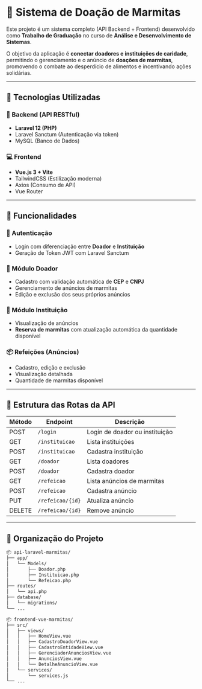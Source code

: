# 🍱 Sistema de Doação de Marmitas

Este projeto é um sistema completo (API Backend + Frontend) desenvolvido como **Trabalho de Graduação** no curso de **Análise e Desenvolvimento de Sistemas**.

O objetivo da aplicação é **conectar doadores e instituições de caridade**, permitindo o gerenciamento e o anúncio de **doações de marmitas**, promovendo o combate ao desperdício de alimentos e incentivando ações solidárias.

---

## 🚀 Tecnologias Utilizadas

### 🔧 Backend (API RESTful)
- **Laravel 12 (PHP)**
- Laravel Sanctum (Autenticação via token)
- MySQL (Banco de Dados)

### 💻 Frontend
- **Vue.js 3 + Vite**
- TailwindCSS (Estilização moderna)
- Axios (Consumo de API)
- Vue Router

---

## 📱 Funcionalidades

### 🔐 Autenticação
- Login com diferenciação entre **Doador** e **Instituição**
- Geração de Token JWT com Laravel Sanctum

### 👤 Módulo Doador
- Cadastro com validação automática de **CEP** e **CNPJ**
- Gerenciamento de anúncios de marmitas
- Edição e exclusão dos seus próprios anúncios

### 🏥 Módulo Instituição
- Visualização de anúncios
- **Reserva de marmitas** com atualização automática da quantidade disponível

### 📦 Refeições (Anúncios)
- Cadastro, edição e exclusão
- Visualização detalhada
- Quantidade de marmitas disponível

---

## 🔗 Estrutura das Rotas da API

| Método | Endpoint           | Descrição                       |
|--------|--------------------|---------------------------------|
| POST   | `/login`           | Login de doador ou instituição |
| GET    | `/instituicao`     | Lista instituições             |
| POST   | `/instituicao`     | Cadastra instituição           |
| GET    | `/doador`          | Lista doadores                 |
| POST   | `/doador`          | Cadastra doador                |
| GET    | `/refeicao`        | Lista anúncios de marmitas     |
| POST   | `/refeicao`        | Cadastra anúncio               |
| PUT    | `/refeicao/{id}`   | Atualiza anúncio               |
| DELETE | `/refeicao/{id}`   | Remove anúncio                 |

---

## 📁 Organização do Projeto

```bash
📦 api-laravel-marmitas/
├── app/
│   └── Models/
│       ├── Doador.php
│       ├── Instituicao.php
│       └── Refeicao.php
├── routes/
│   └── api.php
├── database/
│   └── migrations/
└── ...

📦 frontend-vue-marmitas/
├── src/
│   ├── views/
│   │   ├── HomeView.vue
│   │   ├── CadastroDoadorView.vue
│   │   ├── CadastroEntidadeView.vue
│   │   ├── GerenciadorAnunciosView.vue
│   │   ├── AnunciosView.vue
│   │   └── DetalheAnuncioView.vue
│   └── services/
│       └── services.js
└── ...

